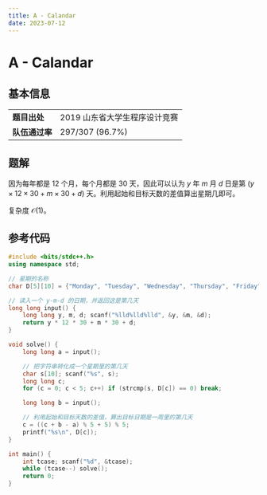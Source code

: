 ```yaml
---
title: A - Calandar
date: 2023-07-12
---
```


# A - Calandar

## 基本信息

<table>
<tr>
<td><b>题目出处</b></td><td>2019 山东省大学生程序设计竞赛</td>
</tr>
<tr>
<td><b>队伍通过率</b></td><td>297/307 (96.7%)</td>
</tr>
</table>

## 题解

因为每年都是 $12$ 个月，每个月都是 $30$ 天，因此可以认为 $y$ 年 $m$ 月 $d$ 日是第 $(y \times 12 \times 30 + m \times 30 + d)$ 天。利用起始和目标天数的差值算出星期几即可。

复杂度 $\mathcal{O}(1)$。

## 参考代码

```c++ linenums="1"
#include <bits/stdc++.h>
using namespace std;

// 星期的名称
char D[5][10] = {"Monday", "Tuesday", "Wednesday", "Thursday", "Friday"};

// 读入一个 y-m-d 的日期，并返回这是第几天
long long input() {
    long long y, m, d; scanf("%lld%lld%lld", &y, &m, &d);
    return y * 12 * 30 + m * 30 + d;
}

void solve() {
    long long a = input();

    // 把字符串转化成一个星期里的第几天
    char s[10]; scanf("%s", s);
    long long c;
    for (c = 0; c < 5; c++) if (strcmp(s, D[c]) == 0) break;

    long long b = input();

    // 利用起始和目标天数的差值，算出目标日期是一周里的第几天
    c = ((c + b - a) % 5 + 5) % 5;
    printf("%s\n", D[c]);
}

int main() {
    int tcase; scanf("%d", &tcase);
    while (tcase--) solve();
    return 0;
}
```
